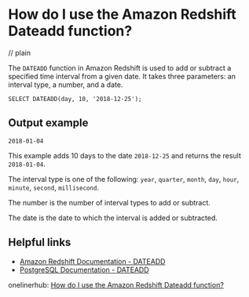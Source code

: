 # How do I use the Amazon Redshift Dateadd function?
// plain

The `DATEADD` function in Amazon Redshift is used to add or subtract a specified time interval from a given date. It takes three parameters: an interval type, a number, and a date.

```
SELECT DATEADD(day, 10, '2018-12-25');
```

## Output example
 `2018-01-04`

This example adds 10 days to the date `2018-12-25` and returns the result `2018-01-04`.

The interval type is one of the following: `year`, `quarter`, `month`, `day`, `hour`, `minute`, `second`, `millisecond`.

The number is the number of interval types to add or subtract.

The date is the date to which the interval is added or subtracted.

## Helpful links

- [Amazon Redshift Documentation - DATEADD](https://docs.aws.amazon.com/redshift/latest/dg/r_DATEADD_function.html)
- [PostgreSQL Documentation - DATEADD](https://www.postgresql.org/docs/9.1/functions-datetime.html#FUNCTIONS-DATETIME-ADD-SUBTR)

onelinerhub: [How do I use the Amazon Redshift Dateadd function?](https://onelinerhub.com/amazon-redshift/how-do-i-use-the-amazon-redshift-dateadd-function)